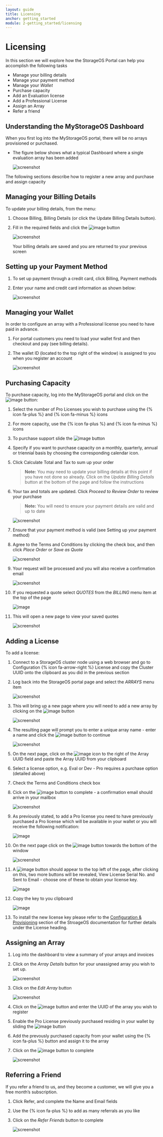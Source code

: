 ```yaml
---
layout: guide
title: Licensing
anchor: getting_started
module: 2-getting_started/licensing
---
```


# Licensing
In this section we will explore how the StorageOS Portal can help you accomplish the following tasks

* Manage your billing details
* Manage your payment method
* Manage your *Wallet*
* Purchase capacity
* Add an Evaluation license
* Add a Professional License
* Assign an Array
* Refer a friend

## Understanding the MyStorageOS Dashboard

When you first log into the MyStorageOS portal, there will be no arrays provisioned or purchased. 

* The figure below shows what a typical Dashboard where a single evaluation array has been added

   ![screenshot](/images/docs/overview/portal01.png)

The following sections describe how to register a new array and purchase and assign capacity


## Managing your Billing Details

To update your billing details, from the menu:

1. Choose Billing, Billing Details (or click the Update Billing Details button).
2. Fill in the required fields and click the ![image](/images/docs/overview/save.png) button

   ![screenshot](/images/docs/overview/portal02.png)

   Your billing details are saved and you are returned to your previous screen

## Setting up your Payment Method

1. To set up payment through a credit card, click Billing, Payment methods
2. Enter your name and credit card information as shown below:

   ![screenshot](/images/docs/overview/portal03.png)

## Managing your Wallet

In order to configure an array with a Professional license you need to have paid in advance. 

1. For portal customers you need to load your wallet first and then checkout and pay (see billing details). 

2. The wallet ID (located to the top right of the window) is assigned to you when you register an account

   ![screenshot](/images/docs/overview/portal04.png)

## Purchasing Capacity

To purchase capacity, log into the MyStorageOS portal and click on the ![image](/images/docs/overview/buymore.png) button:

1. Select the number of Pro Licenses you wish to purchase using the {% icon fa-plus %} and {% icon fa-minus %} icons

2. For more capacity, use the {% icon fa-plus %} and {% icon fa-minus %} icons

3. To purchase support slide the ![image](/images/docs/overview/on.png) button

4. Specify if you want to purchase capacity on a monthly, quarterly, annual or triennial basis by choosing the corresponding calendar icon.

5. Click Calculate Total and Tax to sum up your order 

   > **Note:** You may need to update your billing details at this point if you have not done so already. Click on the *Update Billing Details* button at the bottom of the page and follow the instructions 

6. Your tax and totals are updated. Click *Proceed to Review Order* to review your purchase
   
   > **Note:** You will need to ensure your payment details are valid and up to date

   ![screenshot](/images/docs/overview/portal05.png)

7. Ensure that your payment method is valid (see Setting up your payment method) 
8. Agree to the Terms and Conditions by clicking the check box, and then click *Place Order* or *Save as Quote* 

   ![screenshot](/images/docs/overview/portal06.png)

9. Your request will be processed and you will also receive a confirmation email

   ![screenshot](/images/docs/overview/licensing05.png)

10. If you requested a quote select *QUOTES* from the *BILLING* menu item at the top of the page

    ![image](/images/docs/overview/licensing07.png)

11. This will open a new page to view your saved quotes

    ![screenshot](/images/docs/overview/licensing06.png)

## Adding a License 

To add a license:

1. Connect to a StorageOS cluster node using a web browser and go to Configuration {% icon fa-arrow-right %} License and copy the Cluster UUID onto the clipboard as you did in the previous section

2. Log back into the StorageOS portal page and select the *ARRAYS* menu item

    ![screenshot](/images/docs/overview/licensing6a.png)

3. This will bring up a new page where you will need to add a new array by clicking on the ![image](/images/docs/overview/newarray.png) button
 
    ![screenshot](/images/docs/overview/licensing7a.png)

4. The resulting page will prompt you to enter a unique array name - enter a name and click the ![image](/images/docs/overview/save.png) button to continue

    ![screenshot](/images/docs/overview/licensing7b.png)

5. On the next page, click on the ![image](/images/docs/overview/editbtn.png) icon to the right of the Array UUID field and paste the Array UUID from your clipboard

6. Select a license option, e.g. Eval or Dev - Pro requires a purchase option (detailed above)

7. Check the Terms and Conditions check box

8. Cick on the ![image](/images/docs/overview/save.png) button to complete - a confirmation email should arrive in your mailbox

   ![screenshot](/images/docs/overview/licensing7c.png)

9. As previously stated, to add a Pro license you need to have previously purchased a Pro license which will be available in your wallet or you will receive the following notification:

   ![image](/images/docs/overview/licensing04.png)

10. On the next page click on the ![image](/images/docs/overview/editarray.png) button towards the bottom of the window 

    ![screenshot](/images/docs/overview/licensing7d.png)

11. A ![image](/images/docs/overview/genlic.png) button should appear to the top left of the page, after clicking on this, two more buttons will be revealed, View License Serial No. and Sent to Email - choose one of these to obtain your license key.

    ![image](/images/docs/overview/licensing7e.png)

12. Copy the key to you clipboard

    ![image](/images/docs/overview/licensing7f.png)

13. To install the new license key please refer to the [Configuration & Provisioning](../5-manage/configuring.html) section of the StroageOS documentation for further details under the License heading.

## Assigning an Array


1. Log into the dashboard to view a summary of your arrays and invoices
2. Click on the *Array Details* button for your unassigned array you wish to set up.

   ![screenshot](/images/docs/overview/licensing08.png)

3. Click on the *Edit Array* button

   ![screenshot](/images/docs/overview/licensing09.png)

4. Click on the ![image](/images/docs/overview/editbtn.png) button and enter the UUID of the array you wish to register
5. Enable the Pro License previously purchased residing in your wallet by sliding the ![image](/images/docs/overview/on.png) button
6. Add the prevously purchased capacity from your wallet using the {% icon fa-plus %} button and assign it to the array
7. Click on the ![image](/images/docs/overview/save.png) button to complete

   ![screenshot](/images/docs/overview/licensing10.png)


## Referring a Friend

If you refer a friend to us, and they become a customer, we will give you a free month’s subscription. 

1. Click Refer, and complete the Name and Email fields
2. Use the {% icon fa-plus %} to add as many referrals as you like
3. Click on the *Refer Friends* button to complete

   ![screenshot](/images/docs/overview/licensing11.png)




